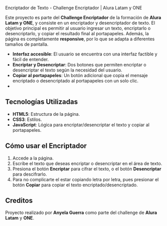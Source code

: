 Encriptador de Texto - Challenge Encriptador | Alura Latam y ONE

Este proyecto es parte del **Challenge Encriptador** de la formación de **Alura Latam y ONE**, y consiste en un encriptador y desencriptador de texto. El objetivo principal es permitir al usuario ingresar un texto, encriptarlo o desencriptarlo, y copiar el resultado final al portapapeles. Además, la página es completamente **responsive**, por lo que se adapta a diferentes tamaños de pantalla.

- **Interfaz accesible**: El usuario se encuentra con una interfaz factible y fácil de entender.
- **Encriptar y Desencriptar**: Dos botones que permiten encriptar o desencriptar el texto según la necesidad del usuario.
- **Copiar al portapapeles**: Un botón adicional que copia el mensaje encriptado o desencriptado al portapapeles con un solo clic.
- 
## Tecnologías Utilizadas

- **HTML5**: Estructura de la página.
- **CSS3**: Estilos.
- **JavaScript**: Lógica para encriptar/desencriptar el texto y copiar al portapapeles.

## Cómo usar el Encriptador

1. Accede a la página.
2. Escribe el texto que deseas encriptar o desencriptar en el área de texto.
3. Presiona el botón **Encriptar** para cifrar el texto, o el botón **Desencriptar** para descifrarlo.
4. Para no complicarte el estar copiando letra por letra, pues presionar el botón **Copiar** para copiar el texto encriptado/desencriptado.

## Creditos
Proyecto realizado por **Anyela Guerra** como parte del challenge de **Alura Latam** y **ONE**.
